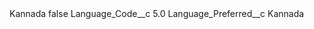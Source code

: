<?xml version="1.0" encoding="UTF-8"?>
<CustomMetadata xmlns="http://soap.sforce.com/2006/04/metadata" xmlns:xsi="http://www.w3.org/2001/XMLSchema-instance" xmlns:xsd="http://www.w3.org/2001/XMLSchema">
    <label>Kannada</label>
    <protected>false</protected>
    <values>
        <field>Language_Code__c</field>
        <value xsi:type="xsd:double">5.0</value>
    </values>
    <values>
        <field>Language_Preferred__c</field>
        <value xsi:type="xsd:string">Kannada</value>
    </values>
</CustomMetadata>

